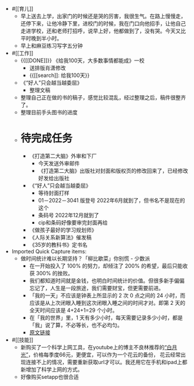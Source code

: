 - #[[育儿]]
    - 早上送去上学，出家门的时候还是哭的厉害，我很生气。在路上慢慢走，还停下来，让他冷静下里，进校门的时候，我在门口向他招手，让他自己走进学校，还和老师打招呼，说早上好，他都做到了，没有哭。今天又比平时晚到半小时。
    - 早上和麻豆练习写字五分钟
- #[[工作]]
    - {{[[DONE]]}} 《给我100天，大多数事情都能成》一校
        - 送排版肖潇修改
        - {{[[search]]: 给我100天}}
    - 《“好人”只会越当越委屈》
        - 整理文稿
    - 整理自己正在做的书的稿子，感觉比较混乱，经过整理之后，稿件很整齐了。
    - 整理目前手头图书的进度
    - # 待完成任务
        - 《打造第二大脑》外审和下厂
            - 今天发送外审邮件
            - 《打造第二大脑》出版社对封面和版权页的修改回来了，已经修改好发给出版社
        - 《“好人”只会越当越委屈》
            - 等待封面打样
            - 01－2022－3041 版登号 2022年6月就到了，但书名不是现在的这个
            - 条码号 2022年12月就到了
            - cip和条码好像要审完封面再给
        - 《做孩子最好的学习规划师》
        - 《人际关系新算法》催发稿
        - 《35岁的教科书》定书名
- Imported Quick Capture items:
    - 做时间统计难以长期坚持？「柳比歇菜」你别慌 - 少数派
        - 在一开始投入了 100% 的努力，却倾注了 200% 的希望，最后只能收获 300% 的挫败。
        - 我们都知道时间就是金钱，也明白时间统计的价值。但很多新手偏偏忘记了，人生是一段旅途，我们需要财宝，但更需要前进。
        - 「我的一天」不应该是钟表上所显示的 2 次 0 点之间的 24 小时，而应该是从上次闭眼入睡到这次闭眼入睡之间的时间才对。即第 2 天的全天时间应该是 4+24+1=29 个小时。
        - 在「我的世界」里，1 天有多少小时，每天需要记录多少小时，都是「我」说了算，不必等长，也不必均匀。
        - [原文链接](https://sspai.com/post/82724)
- #[[技能]]
    - 新购买了一个科学上网工具，在youtube上的博主不良林推荐的[“白月光”](https://www.bygcloud.com/#/stage/order/info?id=2023091123092557485882876)，价格每季度66元，更便宜，可以作为一个花云的备份， 花云经常出现连接不上的情况，需要重新获取url才可以。我还用它在手机和ipad上都新增加了科学上网的方式。
    - 好像购买setapp也很合适
